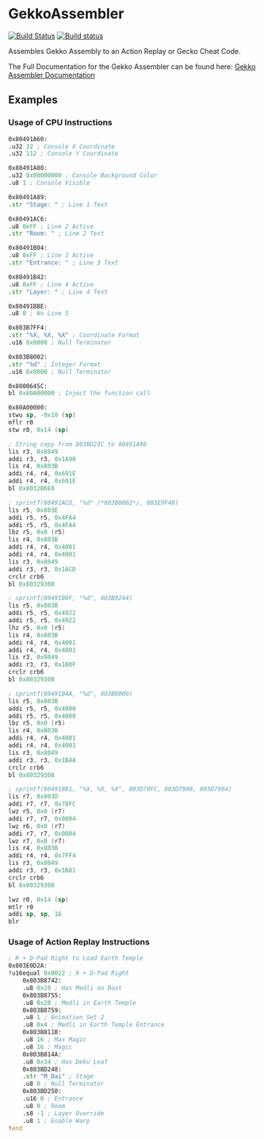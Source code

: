 # GekkoAssembler

[![Build Status](https://travis-ci.org/CryZe/GekkoAssembler.svg)](https://travis-ci.org/CryZe/GekkoAssembler) [![Build status](https://ci.appveyor.com/api/projects/status/gbs2ur6lfolmipxn?svg=true)](https://ci.appveyor.com/project/CryZe/gekkoassembler)

Assembles Gekko Assembly to an Action Replay or Gecko Cheat Code.

The Full Documentation for the Gekko Assembler can be found here:
[Gekko Assembler Documentation](Documentation/README.md)

## Examples

### Usage of CPU Instructions
```asm
0x80491A60:
.u32 32 ; Console X Coordinate
.u32 112 ; Console Y Coordinate

0x80491A80:
.u32 0x00000000 ; Console Background Color
.u8 1 ; Console Visible

0x80491A89:
.str "Stage: " ; Line 1 Text

0x80491AC6:
.u8 0xFF ; Line 2 Active
.str "Room: " ; Line 2 Text

0x80491B04:
.u8 0xFF ; Line 3 Active
.str "Entrance: " ; Line 3 Text

0x80491B42:
.u8 0xFF ; Line 4 Active
.str "Layer: " ; Line 4 Text

0x80491BBE:
.u8 0 ; No Line 5

0x803B7FF4:
.str "%X, %X, %X" ; Coordinate Format
.u16 0x0000 ; Null Terminator

0x803B8002:
.str "%d" ; Integer Format
.u16 0x0000 ; Null Terminator

0x8000645C:
bl 0x80A00000 ; Inject the function call

0x80A00000:
stwu sp, -0x10 (sp)
mflr r0
stw r0, 0x14 (sp)

; String copy from 803BD23C to 80491A90
lis r3, 0x8049
addi r3, r3, 0x1A90
lis r4, 0x803B
addi r4, r4, 0x691E
addi r4, r4, 0x691E
bl 0x8032B6E0

; sprintf(80491ACD, "%d" /*803B8002*/, 803E9F48)
lis r5, 0x803E
addi r5, r5, 0x4FA4
addi r5, r5, 0x4FA4
lbz r5, 0x0 (r5)
lis r4, 0x803B
addi r4, r4, 0x4001
addi r4, r4, 0x4001
lis r3, 0x8049
addi r3, r3, 0x1ACD
crclr crb6
bl 0x80329308

; sprintf(80491B0F, "%d", 803B9244)
lis r5, 0x803B
addi r5, r5, 0x4922
addi r5, r5, 0x4922
lhz r5, 0x0 (r5)
lis r4, 0x803B
addi r4, r4, 0x4001
addi r4, r4, 0x4001
lis r3, 0x8049
addi r3, r3, 0x1B0F
crclr crb6
bl 0x80329308

; sprintf(80491B4A, "%d", 803B8000)
lis r5, 0x803B
addi r5, r5, 0x4000
addi r5, r5, 0x4000
lbz r5, 0x0 (r5)
lis r4, 0x803B
addi r4, r4, 0x4001
addi r4, r4, 0x4001
lis r3, 0x8049
addi r3, r3, 0x1B4A
crclr crb6
bl 0x80329308

; sprintf(80491B81, "%X, %X, %X", 803D78FC, 803D7900, 803D7904)
lis r7, 0x803D
addi r7, r7, 0x78FC
lwz r5, 0x0 (r7)
addi r7, r7, 0x0004
lwz r6, 0x0 (r7)
addi r7, r7, 0x0004
lwz r7, 0x0 (r7)
lis r4, 0x803B
addi r4, r4, 0x7FF4
lis r3, 0x8049
addi r3, r3, 0x1B81
crclr crb6
bl 0x80329308

lwz r0, 0x14 (sp)
mtlr r0
addi sp, sp, 16
blr
```

### Usage of Action Replay Instructions
```asm
; R + D-Pad Right to Load Earth Temple
0x803E0D2A:
!u16equal 0x0022 ; R + D-Pad Right
	0x803B8742:
	.u8 0x28 ; Has Medli on Boat
	0x803B8755:
	.u8 0x20 ; Medli in Earth Temple
	0x803B8759:
	.u8 1 ; Animation Set 2
	.u8 0x4 ; Medli in Earth Temple Entrance
	0x803B811B:
	.u8 16 ; Max Magic
	.u8 16 ; Magic
	0x803B814A:
	.u8 0x34 ; Has Deku Leaf
	0x803BD248:
	.str "M_Dai" ; Stage
	.u8 0 ; Null Terminator
	0x803BD250:
	.u16 0 ; Entrance
	.u8 0 ; Room
	.s8 -1 ; Layer Override
	.u8 1 ; Enable Warp
!end
```
